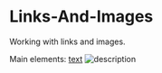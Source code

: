 # Links-And-Images
Working with links and images.

Main elements:
<a href="link">text</a>
<img src="image-path" alt="description">